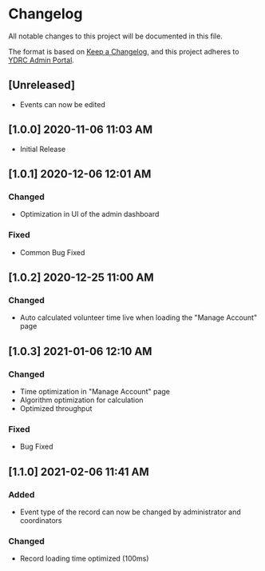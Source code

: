 # Changelog
All notable changes to this project will be documented in this file.

The format is based on [Keep a Changelog](https://keepachangelog.com/en/1.0.0/),
and this project adheres to [YDRC Admin Portal](https://github.com/o0River0o/YDRCAP).

## [Unreleased]
- Events can now be edited

## [1.0.0] 2020-11-06 11:03 AM
- Initial Release

## [1.0.1] 2020-12-06 12:01 AM
### Changed
- Optimization in UI of the admin dashboard

### Fixed
- Common Bug Fixed

## [1.0.2] 2020-12-25 11:00 AM
### Changed
- Auto calculated volunteer time live when loading the "Manage Account" page

## [1.0.3] 2021-01-06 12:10 AM
### Changed
- Time optimization in "Manage Account" page
- Algorithm optimization for calculation
- Optimized throughput 

### Fixed
- Bug Fixed

## [1.1.0] 2021-02-06 11:41 AM
### Added
- Event type of the record can now be changed by administrator and coordinators

### Changed
- Record loading time optimized (100ms)